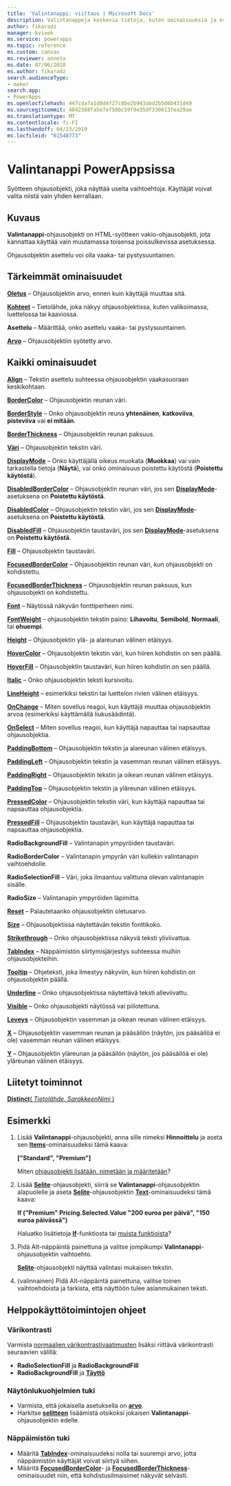 ```yaml
---
title: 'Valintanappi: viittaus | Microsoft Docs'
description: Valintanappeja koskevia tietoja, kuten ominaisuuksia ja esimerkkejä
author: fikaradz
manager: kvivek
ms.service: powerapps
ms.topic: reference
ms.custom: canvas
ms.reviewer: anneta
ms.date: 07/06/2018
ms.author: fikaradz
search.audienceType:
- maker
search.app:
- PowerApps
ms.openlocfilehash: 447cda7a1d8d4f27c8be2b943abd2b5d6b431d49
ms.sourcegitcommit: 4042388fa5e7ef50bc59f9e35df330613fea29ae
ms.translationtype: MT
ms.contentlocale: fi-FI
ms.lasthandoff: 04/23/2019
ms.locfileid: "61548773"
---
```

# <a name="radio-control-in-powerapps"></a>Valintanappi PowerAppsissa

Syötteen ohjausobjekti, joka näyttää useita vaihtoehtoja. Käyttäjät voivat valita niistä vain yhden kerrallaan.

## <a name="description"></a>Kuvaus

**Valintanappi**-ohjausobjekti on HTML-syötteen vakio-ohjausobjekti, jota kannattaa käyttää vain muutamassa toisensa poissulkevissa asetuksessa.

Ohjausobjektin asettelu voi olla vaaka- tai pystysuuntainen.

## <a name="key-properties"></a>Tärkeimmät ominaisuudet

**[Oletus](properties-core.md)**  – Ohjausobjektin arvo, ennen kuin käyttäjä muuttaa sitä.

**[Kohteet](properties-core.md)** – Tietolähde, joka näkyy ohjausobjektissa, kuten valikoimassa, luettelossa tai kaaviossa.

**Asettelu** – Määrittää, onko asettelu vaaka- tai pystysuuntainen.

**[Arvo](properties-core.md)** – Ohjausobjektiin syötetty arvo.

## <a name="all-properties"></a>Kaikki ominaisuudet

**[Align](properties-text.md)** – Tekstin asettelu suhteessa ohjausobjektin vaakasuoraan keskikohtaan.

**[BorderColor](properties-color-border.md)** – Ohjausobjektin reunan väri.

**[BorderStyle](properties-color-border.md)** – Onko ohjausobjektin reuna **yhtenäinen**, **katkoviiva**, **pisteviiva** vai **ei mitään**.

**[BorderThickness](properties-color-border.md)** – Ohjausobjektin reunan paksuus.

**[Väri](properties-color-border.md)**  – Ohjausobjektin tekstin väri.

**[DisplayMode](properties-core.md)** – Onko käyttäjällä oikeus muokata (**Muokkaa**) vai vain tarkastella tietoja (**Näytä**), vai onko ominaisuus poistettu käytöstä (**Poistettu käytöstä**).

**[DisabledBorderColor](properties-color-border.md)** – Ohjausobjektin reunan väri, jos sen **[DisplayMode](properties-core.md)**-asetuksena on **Poistettu käytöstä**.

**[DisabledColor](properties-color-border.md)** – Ohjausobjektin tekstin väri, jos sen **[DisplayMode](properties-core.md)**-asetuksena on **Poistettu käytöstä**.

**[DisabledFill](properties-color-border.md)** – Ohjausobjektin taustaväri, jos sen **[DisplayMode](properties-core.md)**-asetuksena on **Poistettu käytöstä**.

**[Fill](properties-color-border.md)** – Ohjausobjektin taustaväri.

**[FocusedBorderColor](properties-color-border.md)**  – Ohjausobjektin reunan väri, kun ohjausobjekti on kohdistettu.

**[FocusedBorderThickness](properties-color-border.md)** – Ohjausobjektin reunan paksuus, kun ohjausobjekti on kohdistettu.

**[Font](properties-text.md)** – Näytössä näkyvän fonttiperheen nimi.

**[FontWeight](properties-text.md)**  – ohjausobjektin tekstin paino: **Lihavoitu**, **Semibold**, **Normaali**, tai **ohuempi**.

**[Height](properties-size-location.md)** – Ohjausobjektin ylä- ja alareunan välinen etäisyys.

**[HoverColor](properties-color-border.md)**  – Ohjausobjektin tekstin väri, kun hiiren kohdistin on sen päällä.

**[HoverFill](properties-color-border.md)**  – Ohjausobjektin taustaväri, kun hiiren kohdistin on sen päällä.

**[Italic](properties-text.md)**  – Onko ohjausobjektin teksti kursivoitu.

**[LineHeight](properties-text.md)** – esimerkiksi tekstin tai luettelon rivien välinen etäisyys.

**[OnChange](properties-core.md)** – Miten sovellus reagoi, kun käyttäjä muuttaa ohjausobjektin arvoa (esimerkiksi käyttämällä liukusäädintä).

**[OnSelect](properties-core.md)** – Miten sovellus reagoi, kun käyttäjä napauttaa tai napsauttaa ohjausobjektia.

**[PaddingBottom](properties-size-location.md)** – Ohjausobjektin tekstin ja alareunan välinen etäisyys.

**[PaddingLeft](properties-size-location.md)** – Ohjausobjektin tekstin ja vasemman reunan välinen etäisyys.

**[PaddingRight](properties-size-location.md)** – Ohjausobjektin tekstin ja oikean reunan välinen etäisyys.

**[PaddingTop](properties-size-location.md)** – Ohjausobjektin tekstin ja yläreunan välinen etäisyys.

**[PressedColor](properties-color-border.md)** – Ohjausobjektin tekstin väri, kun käyttäjä napauttaa tai napsauttaa ohjausobjektia.

**[PressedFill](properties-color-border.md)** – Ohjausobjektin taustaväri, kun käyttäjä napauttaa tai napsauttaa ohjausobjektia.

**RadioBackgroundFill** – Valintanapin ympyröiden taustaväri.

**RadioBorderColor** – Valintanapin ympyrän väri kullekin valintanapin vaihtoehdolle.

**RadioSelectionFill** – Väri, joka ilmaantuu valittuna olevan valintanapin sisälle.

**RadioSize** – Valintanapin ympyröiden läpimitta.

**[Reset](properties-core.md)** – Palautetaanko ohjausobjektin oletusarvo.

**[Size](properties-text.md)** – Ohjausobjektissa näytettävän tekstin fonttikoko.

**[Strikethrough](properties-text.md)**  – Onko ohjausobjektissa näkyvä teksti yliviivattua.

**[TabIndex](properties-accessibility.md)** – Näppäimistön siirtymisjärjestys suhteessa muihin ohjausobjekteihin.

**[Tooltip](properties-core.md)** – Ohjeteksti, joka ilmestyy näkyviin, kun hiiren kohdistin on ohjausobjektin päällä.

**[Underline](properties-text.md)** – Onko ohjausobjektissa näytettävä teksti alleviivattu.

**[Visible](properties-core.md)** – Onko ohjausobjekti näytössä vai piilotettuna.

**[Leveys](properties-size-location.md)** – Ohjausobjektin vasemman ja oikean reunan välinen etäisyys.

**[X](properties-size-location.md)** – Ohjausobjektin vasemman reunan ja pääsäilön (näytön, jos pääsäilöä ei ole) vasemman reunan välinen etäisyys.

**[Y](properties-size-location.md)** – Ohjausobjektin yläreunan ja pääsäilön (näytön, jos pääsäilöä ei ole) yläreunan välinen etäisyys.

## <a name="related-functions"></a>Liitetyt toiminnot

[**Distinct**( *Tietolähde*, *SarakkeenNimi* )](../functions/function-distinct.md)

## <a name="example"></a>Esimerkki

1. Lisää **Valintanappi**-ohjausobjekti, anna sille nimeksi **Hinnoittelu** ja aseta sen **[Items](properties-core.md)**-ominaisuudeksi tämä kaava:

    **["Standard", "Premium"]**

    Miten [ohjausobjekti lisätään, nimetään ja määritetään](../add-configure-controls.md)?

2. Lisää **[Selite](control-text-box.md)**-ohjausobjekti, siirrä se **Valintanappi**-ohjausobjektin alapuolelle ja aseta **[Selite](control-text-box.md)**-ohjausobjektin **[Text](properties-core.md)**-ominaisuudeksi tämä kaava:

    **If ("Premium" Pricing.Selected.Value "200 euroa per päivä", "150 euroa päivässä")**

    Haluatko lisätietoja **[If](../functions/function-if.md)**-funktiosta tai [muista funktioista](../formula-reference.md)?

3. Pidä Alt-näppäintä painettuna ja valitse jompikumpi **Valintanappi**-ohjausobjektin vaihtoehto.

    **[Selite](control-text-box.md)**-ohjausobjekti näyttää valintasi mukaisen tekstin.

4. (valinnainen) Pidä Alt-näppäintä painettuna, valitse toinen vaihtoehdoista ja tarkista, että näyttöön tulee asianmukainen teksti.

## <a name="accessibility-guidelines"></a>Helppokäyttötoimintojen ohjeet

### <a name="color-contrast"></a>Värikontrasti

Varmista [normaalien värikontrastivaatimusten](../accessible-apps-color.md) lisäksi riittävä värikontrasti seuraavien välillä:

* **RadioSelectionFill** ja **RadioBackgroundFill**
* **RadioBackgroundFill** ja **[Täyttö](properties-color-border.md)**

### <a name="screen-reader-support"></a>Näytönlukuohjelmien tuki

* Varmista, että jokaisella asetuksella on **[arvo](properties-core.md)**.
* Harkitse **[selitteen](control-text-box.md)** lisäämistä otsikoksi jokaisen **Valintanappi**-ohjausobjektin edelle.

### <a name="keyboard-support"></a>Näppäimistön tuki

* Määritä **[TabIndex](properties-accessibility.md)**-ominaisuudeksi nolla tai suurempi arvo, jotta näppäimistön käyttäjät voivat siirtyä siihen.
* Määritä  **[FocusedBorderColor](properties-color-border.md)**- ja **[FocusedBorderThickness](properties-color-border.md)**-ominaisuudet niin, että kohdistusilmaisimet näkyvät selvästi.
